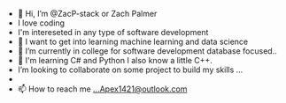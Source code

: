 - 👋 Hi, I’m @ZacP-stack or Zach Palmer
- I love coding
- I'm intereseted in any type of software development
- 👀 I want to get into learning machine learning and data science
- 🌱 I’m currently in college for software development database focused..
- 💞️ I'm learning C# and Python I also know a little C++. 
- I’m looking to collaborate on some project to build my skills ...
-
- 📫 How to reach me ...Apex1421@outlook.com

